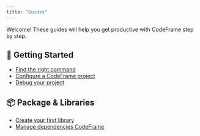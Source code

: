 ```yaml
---
title: "Guides"
---
```


Welcome! These guides will help you get productive with CodeFrame step by step.

## 🚀 Getting Started

- [Find the right command](../commands)
- [Configure a CodeFrame project](../config)
- [Debug your project](debug)

## 📦 Package & Libraries

- [Create your first library](../package-manager/create)
- [Manage dependencies CodeFrame](../package-manager/overview.md)

<!-- ## ⚡ Advanced Workflows

- [Optimizing builds](../advanced/optimizations)
- [Integrating external libraries](../advanced/external-libs)
- [Customizing toolchains](../advanced/toolchains)

## 🧩 Extra Resources

- [FAQ](../faq)
- [Troubleshooting](../troubleshooting) -->
